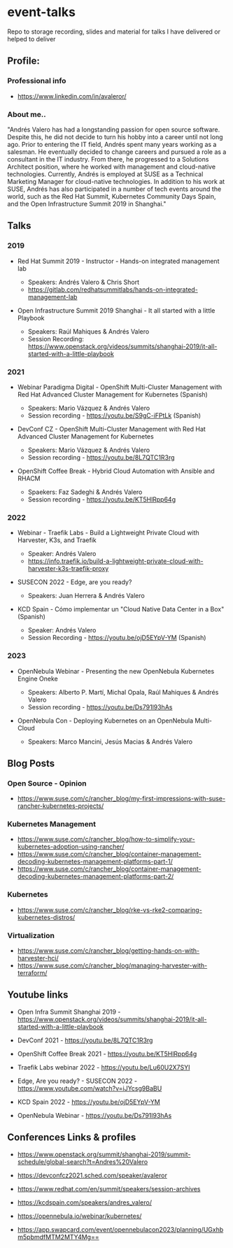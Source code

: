 # event-talks

Repo to storage recording, slides and material for talks I have delivered or helped to deliver

## Profile:

### Professional info

- https://www.linkedin.com/in/avaleror/ 

### About me..
"Andrés Valero has had a longstanding passion for open source software. Despite this, he did not decide to turn his hobby into a career until not long ago. Prior to entering the IT field, Andrés spent many years working as a salesman. He eventually decided to change careers and pursued a role as a consultant in the IT industry. From there, he progressed to a Solutions Architect position, where he worked with management and cloud-native technologies. Currently, Andrés is employed at SUSE as a Technical Marketing Manager for cloud-native technologies. In addition to his work at SUSE, Andrés has also participated in a number of tech events around the world, such as the Red Hat Summit, Kubernetes Community Days Spain, and the Open Infrastructure Summit 2019 in Shanghai."

## Talks

### 2019

- Red Hat Summit 2019 - Instructor - Hands-on integrated management lab
    - Speakers: Andrés Valero & Chris Short
    - https://gitlab.com/redhatsummitlabs/hands-on-integrated-management-lab 

- Open Infrastructure Summit 2019 Shanghai - It all started with a little Playbook
    - Speakers: Raúl Mahiques & Andrés Valero
    - Session Recording: https://www.openstack.org/videos/summits/shanghai-2019/it-all-started-with-a-little-playbook

### 2021

- Webinar Paradigma Digital - OpenShift Multi-Cluster Management with Red Hat Advanced Cluster Management for Kubernetes (Spanish)
    - Speakers: Mario Vázquez & Andrés Valero
    - Session recording - https://youtu.be/S9gC-iFPtLk (Spanish)

- DevConf CZ - OpenShift Multi-Cluster Management with Red Hat Advanced Cluster Management for Kubernetes
    - Speakers: Mario Vázquez & Andrés Valero
    - Session recording - https://youtu.be/8L7QTC1R3rg

- OpenShift Coffee Break - Hybrid Cloud Automation with Ansible and RHACM 
    - Spaekers: Faz Sadeghi & Andrés Valero
    - Session recording - https://youtu.be/KT5HlRpp64g

### 2022

- Webinar - Traefik Labs - Build a Lightweight Private Cloud with Harvester, K3s, and Traefik 
    - Speaker: Andrés Valero
    - https://info.traefik.io/build-a-lightweight-private-cloud-with-harvester-k3s-traefik-proxy

- SUSECON 2022 - Edge, are you ready?
    - Speakers: Juan Herrera & Andrés Valero

- KCD Spain - Cómo implementar un "Cloud Native Data Center in a Box" (Spanish)
    - Speaker: Andrés Valero
    - Session Recording - https://youtu.be/ojD5EYpV-YM (Spanish) 

### 2023

- OpenNebula Webinar - Presenting the new OpenNebula Kubernetes Engine Oneke
    - Speakers: Alberto P. Martí, Michal Opala, Raúl Mahiques & Andrés Valero
    - Session recording - https://youtu.be/Ds791l93hAs

- OpenNebula Con - Deploying Kubernetes on an OpenNebula Multi-Cloud
    - Speakers: Marco Mancini, Jesús Macias & Andrés Valero

## Blog Posts

### Open Source - Opinion

- https://www.suse.com/c/rancher_blog/my-first-impressions-with-suse-rancher-kubernetes-projects/

### Kubernetes Management

- https://www.suse.com/c/rancher_blog/how-to-simplify-your-kubernetes-adoption-using-rancher/
- https://www.suse.com/c/rancher_blog/container-management-decoding-kubernetes-management-platforms-part-1/ 
- https://www.suse.com/c/rancher_blog/container-management-decoding-kubernetes-management-platforms-part-2/
 
### Kubernetes

- https://www.suse.com/c/rancher_blog/rke-vs-rke2-comparing-kubernetes-distros/ 

### Virtualization

- https://www.suse.com/c/rancher_blog/getting-hands-on-with-harvester-hci/
- https://www.suse.com/c/rancher_blog/managing-harvester-with-terraform/

## Youtube links  

- Open Infra Summit Shanghai 2019 - https://www.openstack.org/videos/summits/shanghai-2019/it-all-started-with-a-little-playbook

- DevConf 2021 - https://youtu.be/8L7QTC1R3rg
  
- OpenShift Coffee Break 2021 - https://youtu.be/KT5HlRpp64g

- Traefik Labs webinar 2022 - https://youtu.be/Lu60U2X7SYI

- Edge, Are you ready? - SUSECON 2022 - https://www.youtube.com/watch?v=iJYcsg9BaBU

- KCD Spain 2022 - https://youtu.be/ojD5EYpV-YM

- OpenNebula Webinar - https://youtu.be/Ds791l93hAs


## Conferences Links & profiles

- https://www.openstack.org/summit/shanghai-2019/summit-schedule/global-search?t=Andres%20Valero

- https://devconfcz2021.sched.com/speaker/avaleror

- https://www.redhat.com/en/summit/speakers/session-archives

- https://kcdspain.com/speakers/andres_valero/ 

- https://opennebula.io/webinar/kubernetes/

- https://app.swapcard.com/event/opennebulacon2023/planning/UGxhbm5pbmdfMTM2MTY4Mg==
